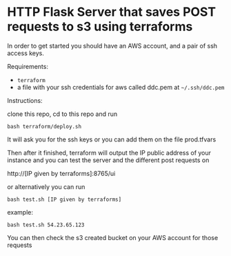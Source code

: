 # HTTP Flask Server that saves POST requests to s3 using terraforms

In order to get started you should have an AWS account, and a pair of ssh access keys.

Requirements:
- ```terraform```
- a file with your ssh credentials for aws called ddc.pem at ```~/.ssh/ddc.pem``` 

Instructions:

clone this repo, cd to this repo and run
```
bash terraform/deploy.sh
```
It will ask you for the ssh keys or you can add them on the file prod.tfvars

Then after it finished, terraform will output the IP public address of your instance and you can test the server and the different post requests on

http://[IP given by terraforms]:8765/ui

or alternatively you can run
```
bash test.sh [IP given by terraforms]
```
example:
```
bash test.sh 54.23.65.123
```


You can then check the s3 created bucket on your AWS account for those requests